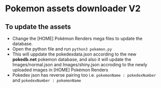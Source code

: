 # Pokemon assets downloader V2

## To update the assets

- Change the [HOME] Pokémon Renders mega files to update the database.
- Open the python file and run `python3 pokemon.py`
- This will uppdate the pokedexdata.json according to the new **pokedb.net** pokemon database, and also it will update the Images/normal.json and Images/shiny.json accroding to the newly uploaded images in [HOME] Pokémon Renders
- Pokedex json has reverse pairing too i.e. `pokemonName : pokedexNumber` and `pokedexNumber : pokemonName`

